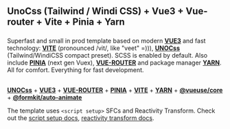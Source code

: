 ## UnoCss (Tailwind / Windi CSS) + Vue3 + Vue-router + Vite + Pinia + Yarn
###

Superfast and small in prod template based on modern [**VUE3**](https://vuejs.org/) and fast technology: [**VITE**](https://vitejs.dev/guide/) (pronounced /vit/, like "veet" =))), [**UNOCss**](https://uno.antfu.me/?s=guide:preset-uno) (Tailwind/WindiCSS compact preset). SCSS is enabled by default. Also include [**PINIA**](https://pinia.vuejs.org/introduction.html) (next gen Vuex), [**VUE-ROUTER**](https://router.vuejs.org/guide/) and package manager [**YARN**](https://classic.yarnpkg.com/en/docs/getting-started). All for comfort. Everything for fast development.

##
[**UNOCss**](https://uno.antfu.me/?s=guide:preset-uno) +
[**VUE3**](https://vuejs.org/) +
[**VUE-ROUTER**](https://router.vuejs.org/guide/) +
[**PINIA**](https://pinia.vuejs.org/introduction.html) +
[**VITE**](https://vitejs.dev/guide/) +
[**YARN**](https://classic.yarnpkg.com/en/docs/getting-started) +
[**@vueuse/core**](https://vueuse.org/guide/) +
[**@formkit/auto-animate**](https://auto-animate.formkit.com/#usage-vue)

The template uses `<script setup>` SFCs and Reactivity Transform.
Check out the [script setup docs](https://v3.vuejs.org/api/sfc-script-setup.html#sfc-script-setup), [reactivity transform docs](https://vuejs.org/guide/extras/reactivity-transform.html#reactivity-transform).
